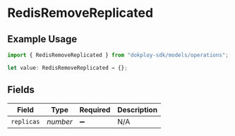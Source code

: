 # RedisRemoveReplicated

## Example Usage

```typescript
import { RedisRemoveReplicated } from "dokploy-sdk/models/operations";

let value: RedisRemoveReplicated = {};
```

## Fields

| Field              | Type               | Required           | Description        |
| ------------------ | ------------------ | ------------------ | ------------------ |
| `replicas`         | *number*           | :heavy_minus_sign: | N/A                |